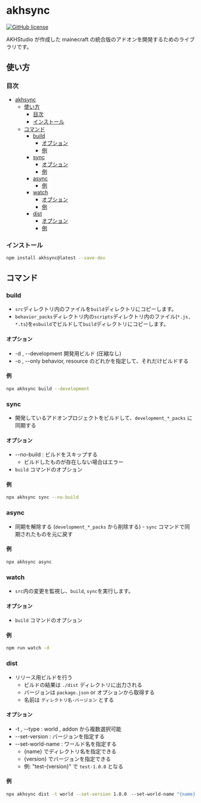 # akhsync

[![GitHub license](https://img.shields.io/github/license/Naereen/StrapDown.js.svg)](https://github.com/AKHstudio/akh_file_sync/blob/main/LICENSE)

AKHStudio が作成した mainecraft の統合版のアドオンを開発するためのライブラリです。

## 使い方

### 目次

-   [akhsync](#akhsync)
    -   [使い方](#使い方)
        -   [目次](#目次)
        -   [インストール](#インストール)
    -   [コマンド](#コマンド)
        -   [build](#build)
            -   [オプション](#オプション)
            -   [例](#例)
        -   [sync](#sync)
            -   [オプション](#オプション-1)
            -   [例](#例-1)
        -   [async](#async)
            -   [例](#例-2)
        -   [watch](#watch)
            -   [オプション](#オプション-2)
            -   [例](#例-3)
        -   [dist](#dist)
            -   [オプション](#オプション-3)
            -   [例](#例-4)

### インストール

```sh
npm install akhsync@latest --save-dev
```

## コマンド

### build

-   `src`ディレクトリ内のファイルを`build`ディレクトリにコピーします。
-   `behavior_packs`ディレクトリ内の`scripts`ディレクトリ内のファイル(`*.js, *.ts`)を`esbuild`でビルドして`build`ディレクトリにコピーします。

#### オプション

-   -d , --development 開発用ビルド (圧縮なし)
-   -o , --only behavior, resource のどれかを指定して、それだけビルドする

#### 例

```sh
npx akhsync build --development
```

### sync

-   開発しているアドオンプロジェクトをビルドして、`development_*_packs` に同期する

#### オプション

-   --no-build : ビルドをスキップする
    -   ビルドしたものが存在しない場合はエラー
-   `build` コマンドのオプション

#### 例

```sh
npx akhsync sync --no-build
```

### async

-   同期を解除する (`development_*_packs` から削除する) - `sync` コマンドで同期されたものを元に戻す

#### 例

```sh
npx akhsync async
```

### watch

-   `src`内の変更を監視し、`build`, `sync`を実行します。

#### オプション

-   `build` コマンドのオプション

#### 例

```sh
npm run watch -d
```

### dist

-   リリース用ビルドを行う
    -   ビルドの結果は `./dist` ディレクトリに出力される
    -   バージョンは `package.json` or オプションから取得する
    -   名前は `ディレクトリ名-バージョン` とする

#### オプション

-   -t , --type : world , addon から複数選択可能
-   --set-version : バージョンを指定する
-   --set-world-name : ワールド名を指定する
    -   {name} でディレクトリ名を指定できる
    -   {version} でバージョンを指定できる
    -   例: "test-{version}" で `test-1.0.0` となる

#### 例

```sh
npx akhsync dist -t world --set-version 1.0.0　--set-world-name "{name}-{version}"
```
